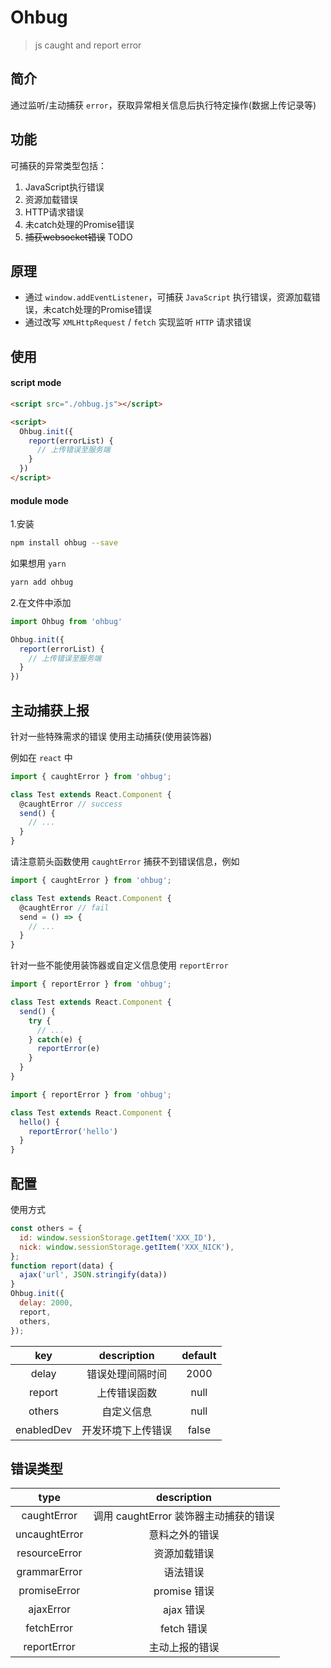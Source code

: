 # Ohbug

> js caught and report error

## 简介

通过监听/主动捕获 `error`，获取异常相关信息后执行特定操作(数据上传记录等)

## 功能

可捕获的异常类型包括：

1. JavaScript执行错误
2. 资源加载错误
3. HTTP请求错误
4. 未catch处理的Promise错误
5. ~~捕获websocket错误~~ TODO

## 原理

- 通过 `window.addEventListener`，可捕获 `JavaScript` 执行错误，资源加载错误，未catch处理的Promise错误
- 通过改写 `XMLHttpRequest` / `fetch` 实现监听 `HTTP` 请求错误

## 使用

#### script mode

```html
<script src="./ohbug.js"></script>

<script>
  Ohbug.init({
    report(errorList) {
      // 上传错误至服务端
    }
  })
</script>
```

#### module mode

1.安装

```sh
npm install ohbug --save
```
如果想用 `yarn`
```sh
yarn add ohbug
```

2.在文件中添加

```javascript
import Ohbug from 'ohbug'

Ohbug.init({
  report(errorList) {
    // 上传错误至服务端
  }
})
```

## 主动捕获上报

针对一些特殊需求的错误 使用主动捕获(使用装饰器)

例如在 `react` 中

```javascript
import { caughtError } from 'ohbug';

class Test extends React.Component {
  @caughtError // success
  send() {
    // ...
  }
}
```

请注意箭头函数使用 `caughtError` 捕获不到错误信息，例如

```javascript
import { caughtError } from 'ohbug';

class Test extends React.Component {
  @caughtError // fail
  send = () => {
    // ...
  }
}
```

针对一些不能使用装饰器或自定义信息使用 `reportError`

```javascript
import { reportError } from 'ohbug';

class Test extends React.Component {
  send() {
    try {
      // ...
    } catch(e) {
      reportError(e)
    }
  }
}
```

```javascript
import { reportError } from 'ohbug';

class Test extends React.Component {
  hello() {
    reportError('hello')
  }
}
```

## 配置

使用方式
```javascript
const others = {
  id: window.sessionStorage.getItem('XXX_ID'),
  nick: window.sessionStorage.getItem('XXX_NICK'),
};
function report(data) {
  ajax('url', JSON.stringify(data))
}
Ohbug.init({
  delay: 2000,
  report,
  others,
});
```

| key | description | default |
| :------: | :------: | :------: |
| delay | 错误处理间隔时间 | 2000 |
| report | 上传错误函数 | null |
| others | 自定义信息 | null |
| enabledDev | 开发环境下上传错误 | false |

## 错误类型

| type | description |
| :------: | :------: |
| caughtError | 调用 caughtError 装饰器主动捕获的错误 |
| uncaughtError | 意料之外的错误 |
| resourceError | 资源加载错误 |
| grammarError | 语法错误 |
| promiseError | promise 错误 |
| ajaxError | ajax 错误 |
| fetchError | fetch 错误 |
| reportError | 主动上报的错误 |
